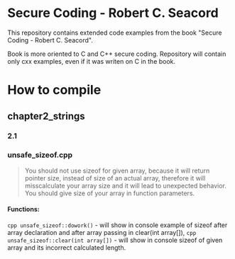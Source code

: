 # Secure Coding - Robert C. Seacord
This repository contains extended code examples from the book "Secure Coding - Robert C. Seacord".

Book is more oriented to C and C++ secure coding. Repository will contain only cxx examples, even if it was writen on C in the book.

# How to compile

## chapter2_strings
### 2.1
### unsafe_sizeof.cpp
> You should not use sizeof for given array, because it will return pointer size, instead of size of an actual array, therefore it will misscalculate your array size and it will lead to unexpected behavior. You should give size of your array in function parameters.

#### Functions:
```cpp unsafe_sizeof::dowork()``` - will show in console example of sizeof after array declaration and after array passing in clear(int array[]),
```cpp unsafe_sizeof::clear(int array[])``` - will show in console sizeof of given array and its incorrect calculated length. 
